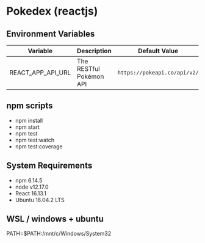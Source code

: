 # Pokedex (reactjs)

## Environment Variables

| Variable | Description | Default Value |
|--|--|--|
| REACT_APP_API_URL | The RESTful Pokémon API | `https://pokeapi.co/api/v2/` |

## npm scripts

* npm install
* npm start
* npm test
* npm test:watch
* npm test:coverage

## System Requirements

* npm 6.14.5
* node v12.17.0
* React 16.13.1
* Ubuntu 18.04.2 LTS

## WSL / windows + ubuntu

PATH=$PATH:/mnt/c/Windows/System32
